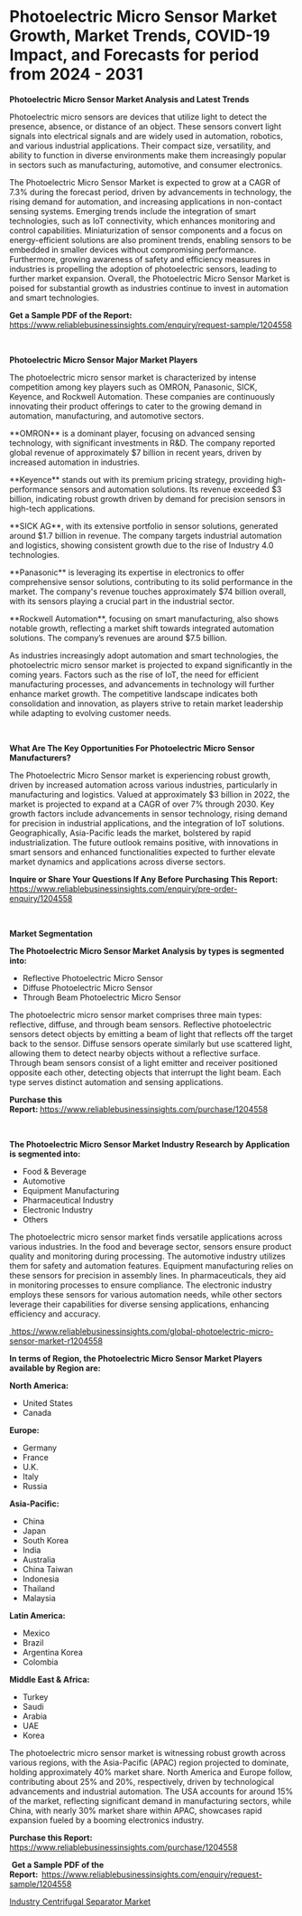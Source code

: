 <p><h1>Photoelectric Micro Sensor Market Growth, Market Trends, COVID-19 Impact, and Forecasts for period from 2024 - 2031</h1></p><p><strong>Photoelectric Micro Sensor Market Analysis and Latest Trends</strong></p>
<p><p>Photoelectric micro sensors are devices that utilize light to detect the presence, absence, or distance of an object. These sensors convert light signals into electrical signals and are widely used in automation, robotics, and various industrial applications. Their compact size, versatility, and ability to function in diverse environments make them increasingly popular in sectors such as manufacturing, automotive, and consumer electronics.</p><p>The Photoelectric Micro Sensor Market is expected to grow at a CAGR of 7.3% during the forecast period, driven by advancements in technology, the rising demand for automation, and increasing applications in non-contact sensing systems. Emerging trends include the integration of smart technologies, such as IoT connectivity, which enhances monitoring and control capabilities. Miniaturization of sensor components and a focus on energy-efficient solutions are also prominent trends, enabling sensors to be embedded in smaller devices without compromising performance. Furthermore, growing awareness of safety and efficiency measures in industries is propelling the adoption of photoelectric sensors, leading to further market expansion. Overall, the Photoelectric Micro Sensor Market is poised for substantial growth as industries continue to invest in automation and smart technologies.</p></p>
<p><strong>Get a Sample PDF of the Report:&nbsp;</strong> <a href="https://www.reliablebusinessinsights.com/enquiry/request-sample/1204558?utm_campaign=1106&utm_medium=2&utm_source=Github&utm_content=ia&utm_term=31122024&utm_id=photoelectric-micro-sensor">https://www.reliablebusinessinsights.com/enquiry/request-sample/1204558</a></p>
<p>&nbsp;</p>
<p><strong>Photoelectric Micro Sensor Major Market Players</strong></p>
<p><p>The photoelectric micro sensor market is characterized by intense competition among key players such as OMRON, Panasonic, SICK, Keyence, and Rockwell Automation. These companies are continuously innovating their product offerings to cater to the growing demand in automation, manufacturing, and automotive sectors.</p><p>**OMRON** is a dominant player, focusing on advanced sensing technology, with significant investments in R&D. The company reported global revenue of approximately $7 billion in recent years, driven by increased automation in industries.</p><p>**Keyence** stands out with its premium pricing strategy, providing high-performance sensors and automation solutions. Its revenue exceeded $3 billion, indicating robust growth driven by demand for precision sensors in high-tech applications.</p><p>**SICK AG**, with its extensive portfolio in sensor solutions, generated around $1.7 billion in revenue. The company targets industrial automation and logistics, showing consistent growth due to the rise of Industry 4.0 technologies.</p><p>**Panasonic** is leveraging its expertise in electronics to offer comprehensive sensor solutions, contributing to its solid performance in the market. The company's revenue touches approximately $74 billion overall, with its sensors playing a crucial part in the industrial sector.</p><p>**Rockwell Automation**, focusing on smart manufacturing, also shows notable growth, reflecting a market shift towards integrated automation solutions. The company’s revenues are around $7.5 billion.</p><p>As industries increasingly adopt automation and smart technologies, the photoelectric micro sensor market is projected to expand significantly in the coming years. Factors such as the rise of IoT, the need for efficient manufacturing processes, and advancements in technology will further enhance market growth. The competitive landscape indicates both consolidation and innovation, as players strive to retain market leadership while adapting to evolving customer needs.</p></p>
<p>&nbsp;</p>
<p><strong>What Are The Key Opportunities For Photoelectric Micro Sensor Manufacturers?</strong></p>
<p><p>The Photoelectric Micro Sensor market is experiencing robust growth, driven by increased automation across various industries, particularly in manufacturing and logistics. Valued at approximately $3 billion in 2022, the market is projected to expand at a CAGR of over 7% through 2030. Key growth factors include advancements in sensor technology, rising demand for precision in industrial applications, and the integration of IoT solutions. Geographically, Asia-Pacific leads the market, bolstered by rapid industrialization. The future outlook remains positive, with innovations in smart sensors and enhanced functionalities expected to further elevate market dynamics and applications across diverse sectors.</p></p>
<p><strong>Inquire or Share Your Questions If Any Before Purchasing This Report:</strong> <a href="https://www.reliablebusinessinsights.com/enquiry/pre-order-enquiry/1204558?utm_campaign=1106&utm_medium=2&utm_source=Github&utm_content=ia&utm_term=31122024&utm_id=photoelectric-micro-sensor">https://www.reliablebusinessinsights.com/enquiry/pre-order-enquiry/1204558</a></p>
<p>&nbsp;</p>
<p><strong>Market Segmentation</strong></p>
<p><strong>The Photoelectric Micro Sensor Market Analysis by types is segmented into:</strong></p>
<p><ul><li>Reflective Photoelectric Micro Sensor</li><li>Diffuse Photoelectric Micro Sensor</li><li>Through Beam Photoelectric Micro Sensor</li></ul></p>
<p><p>The photoelectric micro sensor market comprises three main types: reflective, diffuse, and through beam sensors. Reflective photoelectric sensors detect objects by emitting a beam of light that reflects off the target back to the sensor. Diffuse sensors operate similarly but use scattered light, allowing them to detect nearby objects without a reflective surface. Through beam sensors consist of a light emitter and receiver positioned opposite each other, detecting objects that interrupt the light beam. Each type serves distinct automation and sensing applications.</p></p>
<p><strong>Purchase this Report:&nbsp;</strong><a href="https://www.reliablebusinessinsights.com/purchase/1204558?utm_campaign=1106&utm_medium=2&utm_source=Github&utm_content=ia&utm_term=31122024&utm_id=photoelectric-micro-sensor">https://www.reliablebusinessinsights.com/purchase/1204558</a></p>
<p>&nbsp;</p>
<p><strong>The Photoelectric Micro Sensor Market Industry Research by Application is segmented into:</strong></p>
<p><ul><li>Food & Beverage</li><li>Automotive</li><li>Equipment Manufacturing</li><li>Pharmaceutical Industry</li><li>Electronic Industry</li><li>Others</li></ul></p>
<p><p>The photoelectric micro sensor market finds versatile applications across various industries. In the food and beverage sector, sensors ensure product quality and monitoring during processing. The automotive industry utilizes them for safety and automation features. Equipment manufacturing relies on these sensors for precision in assembly lines. In pharmaceuticals, they aid in monitoring processes to ensure compliance. The electronic industry employs these sensors for various automation needs, while other sectors leverage their capabilities for diverse sensing applications, enhancing efficiency and accuracy.</p></p>
<p><a href="https://www.reliablebusinessinsights.com/global-photoelectric-micro-sensor-market-r1204558?utm_campaign=1106&utm_medium=2&utm_source=Github&utm_content=ia&utm_term=31122024&utm_id=photoelectric-micro-sensor">&nbsp;https://www.reliablebusinessinsights.com/global-photoelectric-micro-sensor-market-r1204558</a></p>
<p><strong>In terms of Region, the Photoelectric Micro Sensor Market Players available by Region are:</strong></p>
<p>
    <p> <strong> North America: </strong>
        <ul>
            <li>United States</li>
            <li>Canada</li>
        </ul>
        </p> 
    <p> <strong> Europe: </strong>
        <ul>
            <li>Germany</li>
            <li>France</li>
            <li>U.K.</li>
            <li>Italy</li>
            <li>Russia</li>
        </ul>
        </p> 
    <p> <strong> Asia-Pacific: </strong>
        <ul>
            <li>China</li>
            <li>Japan</li>
            <li>South Korea</li>
            <li>India</li>
            <li>Australia</li>
            <li>China Taiwan</li>
            <li>Indonesia</li>
            <li>Thailand</li>
            <li>Malaysia</li>
        </ul>
        </p> 
    <p> <strong> Latin America: </strong>
        <ul>
            <li>Mexico</li>
            <li>Brazil</li>
            <li>Argentina Korea</li>
            <li>Colombia</li>
        </ul>
        </p> 
    <p> <strong> Middle East & Africa: </strong>
        <ul>
            <li>Turkey</li>
            <li>Saudi</li>
            <li>Arabia</li>
            <li>UAE</li>
            <li>Korea</li>
        </ul>
    </p>
    </p>
<p><p>The photoelectric micro sensor market is witnessing robust growth across various regions, with the Asia-Pacific (APAC) region projected to dominate, holding approximately 40% market share. North America and Europe follow, contributing about 25% and 20%, respectively, driven by technological advancements and industrial automation. The USA accounts for around 15% of the market, reflecting significant demand in manufacturing sectors, while China, with nearly 30% market share within APAC, showcases rapid expansion fueled by a booming electronics industry.</p></p>
<p><strong>Purchase this Report: </strong><a href="https://www.reliablebusinessinsights.com/purchase/1204558?utm_campaign=1106&utm_medium=2&utm_source=Github&utm_content=ia&utm_term=31122024&utm_id=photoelectric-micro-sensor">https://www.reliablebusinessinsights.com/purchase/1204558</a></p>
<p>&nbsp;<strong>Get a Sample PDF of the Report:&nbsp;&nbsp;</strong><a href="https://www.reliablebusinessinsights.com/enquiry/request-sample/1204558?utm_campaign=1106&utm_medium=2&utm_source=Github&utm_content=ia&utm_term=31122024&utm_id=photoelectric-micro-sensor">https://www.reliablebusinessinsights.com/enquiry/request-sample/1204558</a></p>
<p><strong></strong></p>
<p><p><a href="https://github.com/mathastilley812967/Market-Research-Report-List-1/blob/main/industry-centrifugal-separator-market.md?utm_campaign=1106&utm_medium=2&utm_source=Github&utm_content=ia&utm_term=31122024&utm_id=photoelectric-micro-sensor">Industry Centrifugal Separator Market</a></p></p>